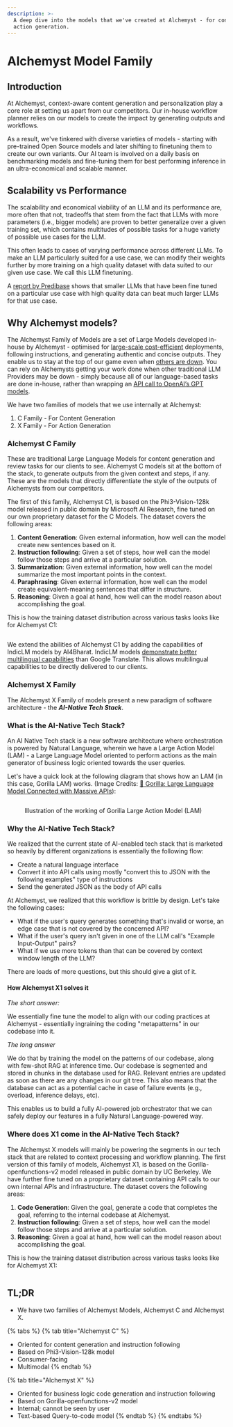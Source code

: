 ```yaml
---
description: >-
  A deep dive into the models that we've created at Alchemyst - for content and
  action generation.
---
```


# Alchemyst Model Family

## Introduction

At Alchemyst, context-aware content generation and personalization play a core role at setting us apart from our competitors. Our in-house workflow planner relies on our models to create the impact by generating outputs and workflows.

As a result, we've tinkered with diverse varieties of models - starting with pre-trained Open Source models and later shifting to finetuning them to create our own variants. Our AI team is involved on a daily basis on benchmarking models and fine-tuning them for best performing inference in an ultra-economical and scalable manner.

## Scalability vs Performance

The scalability and economical viability of an LLM and its performance are, more often that not, tradeoffs that stem from the fact that LLMs with more parameters (i.e., bigger models) are proven to better generalize over a given training set, which contains multitudes of possible tasks for a huge variety of possible use cases for the LLM.

This often leads to cases of varying performance across different LLMs. To make an LLM particularly suited for a use case, we can modify their weights further by more training on a high quality dataset with data suited to our given use case. We call this LLM finetuning.

A [report by Predibase](https://predibase.com/fine-tuning-index) shows that smaller LLMs that have been fine tuned on a particular use case with high quality data can beat much larger LLMs for that use case.

## Why Alchemyst models?

The Alchemyst Family of Models are a set of Large Models developed in-house by Alchemyst - optimised for [large-scale cost-efficient](https://gist.github.com/jerzydziewierz/3b4a169c8d7cba89e18f613b32c3f52b) deployments, following instructions, and generating authentic and concise outputs. They enable us to stay at the top of our game even when [others are down](https://www.calcalistech.com/ctechnews/article/rjair32er). You can rely on Alchemysts getting your work done when other traditional LLM Providers may be down - simply because all of our language-based tasks are done in-house, rather than wrapping an [API call to OpenAI’s GPT models](https://learnprompting.org/blog/2024/2/4/gpt_wrappers).

We have two families of models that we use internally at Alchemyst:

1. C Family - For Content Generation
2. X Family - For Action Generation

### Alchemyst C Family

These are traditional Large Language Models for content generation and review tasks for our clients to see. Alchemyst C models sit at the bottom of the stack, to generate outputs from the given context and steps, if any. These are the models that directly differentiate the style of the outputs of Alchemysts from our competitors.

The first of this family, Alchemyst C1, is based on the Phi3-Vision-128k model released in public domain by Microsoft AI Research, fine tuned on our own proprietary dataset for the C Models. The dataset covers the following areas:

1. **Content Generation**: Given external information, how well can the model create new sentences based on it.
2. **Instruction following**: Given a set of steps, how well can the model follow those steps and arrive at a particular solution.
3. **Summarization**: Given external information, how well can the model summarize the most important points in the context.
4. **Paraphrasing**: Given external information, how well can the model create equivalent-meaning sentences that differ in structure.
5. **Reasoning**: Given a goal at hand, how well can the model reason about accomplishing the goal.

This is how the training dataset distribution across various tasks looks like for Alchemyst C1:

<figure><img src="../../.gitbook/assets/newplot.png" alt=""><figcaption></figcaption></figure>

We extend the abilities of Alchemyst C1 by adding the capabilities of IndicLM models by AI4Bharat. IndicLM models [demonstrate better multilingual capabilities](https://ai4bharat.iitm.ac.in/indic-trans2/) than Google Translate. This allows multilingual capabilities to be directly delivered to our clients.

### Alchemyst X Family

The Alchemyst X Family of models present a new paradigm of software architecture - the _**AI-Native Tech Stack**_.&#x20;

### What is the AI-Native Tech Stack?

An AI Native Tech stack is a new software architecture where orchestration is powered by Natural Language, wherein we have a Large Action Model (LAM) - a Large Language Model oriented to perform actions as the main generator of business logic oriented towards the user queries.

Let's have a quick look at the following diagram that shows how an LAM (in this case, Gorilla LAM) works. (Image Credits: [🦍 Gorilla: Large Language Model Connected with Massive APIs](https://gorilla.cs.berkeley.edu/)):&#x20;

<figure><img src="https://gorilla.cs.berkeley.edu/assets/img/blog_post_1_teaser.gif" alt=""><figcaption><p>Illustration of the working of Gorilla Large Action Model (LAM)</p></figcaption></figure>

### Why the AI-Native Tech Stack?

We realized that the current state of AI-enabled tech stack that is marketed so heavily by different organizations is essentially the following flow:

* Create a natural language interface
* Convert it into API calls using mostly "convert this to JSON with the following examples" type of instructions
* Send the generated JSON as the body of API calls

At Alchemyst, we realized that this workflow is brittle by design. Let's take the following cases:

* What if the user's query generates something that's invalid or worse, an edge case that is not covered by the concerned API?
* What if the user's query isn't given in one of the LLM call's "Example Input-Output" pairs?
* What if we use more tokens than that can be covered by context window length of the LLM?

There are loads of more questions, but this should give a gist of it.

#### How Alchemyst X1 solves it

_The short answer:_&#x20;

We essentially fine tune the model to align with our coding practices at Alchemyst - essentially ingraining the coding "metapatterns" in our codebase into it.

_The long answer_

We do that by training the model on the patterns of our codebase, along with few-shot RAG at inference time. Our codebase is segmented and stored in chunks in the database used for RAG. Relevant entries are updated as soon as there are any changes in our git tree. This also means that the database can act as a potential cache in case of failure events (e.g., overload, inference delays, etc).

This enables us to build a fully AI-powered job orchestrator that we can safely deploy our features in a fully Natural Language-powered way.

### Where does X1 come in the AI-Native Tech Stack?

The Alchemyst X models will mainly be powering the segments in our tech stack that are related to context processing and workflow planning. The first version of this family of models, Alchemyst X1, is based on the Gorilla-openfunctions-v2 model released in public domain by UC Berkeley. We have further fine tuned on a proprietary dataset containing API calls to our own internal APIs and infrastructure. The dataset covers the following areas:

1. **Code Generation**: Given the goal, generate a code that completes the goal, referring to the internal codebase at Alchemyst.
2. **Instruction following**: Given a set of steps, how well can the model follow those steps and arrive at a particular solution.
3. **Reasoning**: Given a goal at hand, how well can the model reason about accomplishing the goal.

This is how the training dataset distribution across various tasks looks like for Alchemyst X1:

<figure><img src="../../.gitbook/assets/training data - x1.png" alt=""><figcaption></figcaption></figure>

## TL;DR

* We have two families of Alchemyst Models, Alchemyst C and Alchemyst X.

{% tabs %}
{% tab title="Alchemyst C" %}
- Oriented for content generation and instruction following
- Based on Phi3-Vision-128k model
- Consumer-facing
- Multimodal
{% endtab %}

{% tab title="Alchemyst X" %}
* Oriented for business logic code generation and instruction following
* Based on Gorilla-openfunctions-v2 model
* Internal; cannot be seen by user
* Text-based Query-to-code model
{% endtab %}
{% endtabs %}

